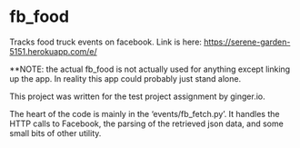 # fb_food

Tracks food truck events on facebook.
Link is here: https://serene-garden-5151.herokuapp.com/e/

**NOTE: the actual fb_food is not actually used for anything except linking up the app. In reality this app could probably just stand alone.

This project was written for the test project assignment by ginger.io.

The heart of the code is mainly in the ‘events/fb_fetch.py’. It handles the HTTP calls to Facebook, the parsing of the retrieved json data, and some small bits of other utility. 
